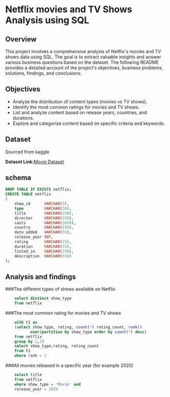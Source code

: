 # Netflix movies and TV Shows Analysis using SQL

## Overview
This project involves a comprehensive analysis of Netflix's movies and TV shows data using SQL. The goal is to extract valuable insights and answer various business questions based on the dataset. The following README provides a detailed account of the project's objectives, business problems, solutions, findings, and conclusions.

## Objectives
- Analyze the distribution of content types (movies vs TV shows).
- Identify the most common ratings for movies and TV shows.
- List and analyze content based on release years, countries, and durations.
- Explore and categorize content based on specific criteria and keywords.

## Dataset
Sourced from kaggle

**Dataset Link:**[Movie Dataset](https://www.kaggle.com/datasets/shivamb/netflix-shows?resource=download)

## schema
```sql
DROP TABLE IF EXISTS netflix;
CREATE TABLE netflix
(
    show_id      VARCHAR(5),
    type         VARCHAR(10),
    title        VARCHAR(250),
    director     VARCHAR(550),
    casts        VARCHAR(1050),
    country      VARCHAR(550),
    date_added   VARCHAR(55),
    release_year INT,
    rating       VARCHAR(15),
    duration     VARCHAR(15),
    listed_in    VARCHAR(250),
    description  VARCHAR(550)
);

```
## Analysis and findings
###The different types of shows available on Netflix
	
```sql
	select distinct show_type
	from netflix
```

###The most common rating for movies and TV shows
```sql
	with t1 as
	(select show_type, rating, count(*) rating_count, rank() 
	       over(partition by show_type order by count(*) desc)
	from netflix
	group by 1,2)
	select show_type,rating, rating_count
	from t1
	where rank = 1
```

###All movies released in a specific year (for example 2020)
```sql	
	select title
	from netflix
	where show_type = 'Movie' and
	release_year = 2020
```
